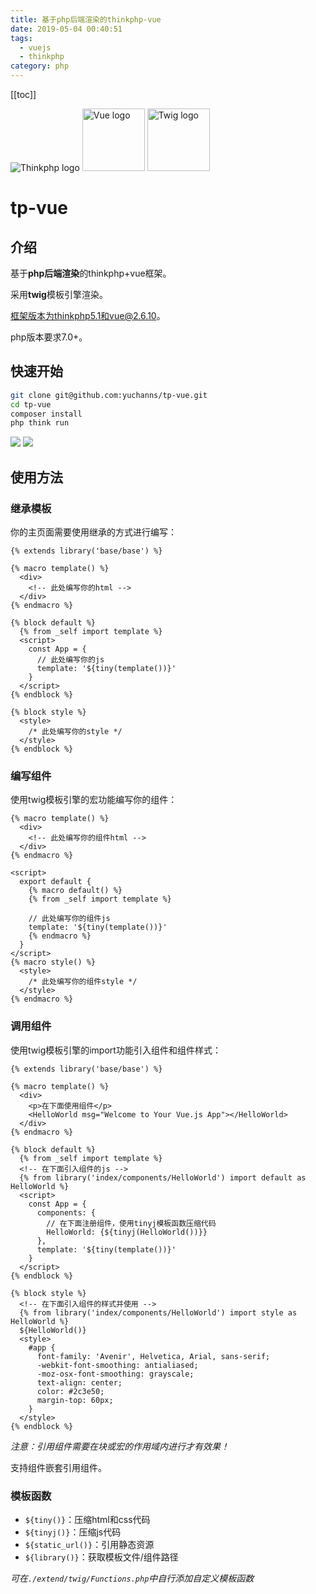 ```yaml
---
title: 基于php后端渲染的thinkphp-vue
date: 2019-05-04 00:40:51
tags:
  - vuejs
  - thinkphp
category: php
---
```

[[toc]]

![Thinkphp logo](https://box.kancloud.cn/5a0aaa69a5ff42657b5c4715f3d49221) 
<img width="100" src="https://vuejs.org/images/logo.png" alt="Vue logo">
<img width="100" src="https://twig.symfony.com/images/logo.png" alt="Twig logo">
# tp-vue
## 介绍
基于**php后端渲染**的thinkphp+vue框架。

采用**twig**模板引擎渲染。

框架版本为thinkphp5.1和vue@2.6.10。

php版本要求7.0+。
## 快速开始
```bash
git clone git@github.com:yuchanns/tp-vue.git
cd tp-vue
composer install
php think run
```
![](https://i.imgur.com/IXRmzhL.jpg)
![](https://i.imgur.com/jetkVOT.jpg)
## 使用方法
### 继承模板
你的主页面需要使用继承的方式进行编写：
```twig
{% extends library('base/base') %}

{% macro template() %}
  <div>
    <!-- 此处编写你的html -->
  </div>
{% endmacro %}

{% block default %}
  {% from _self import template %}
  <script>
    const App = {
      // 此处编写你的js
      template: '${tiny(template())}'
    }
  </script>
{% endblock %}

{% block style %}
  <style>
    /* 此处编写你的style */
  </style>
{% endblock %}
```
### 编写组件
使用twig模板引擎的宏功能编写你的组件：
```twig
{% macro template() %}
  <div>
    <!-- 此处编写你的组件html -->
  </div>
{% endmacro %}

<script>
  export default {
    {% macro default() %}
    {% from _self import template %}
    
    // 此处编写你的组件js
    template: '${tiny(template())}'
    {% endmacro %}
  }
</script>
{% macro style() %}
  <style>
    /* 此处编写你的组件style */
  </style>
{% endmacro %}
```
### 调用组件
使用twig模板引擎的import功能引入组件和组件样式：
```twig
{% extends library('base/base') %}

{% macro template() %}
  <div>
    <p>在下面使用组件</p>
    <HelloWorld msg="Welcome to Your Vue.js App"></HelloWorld>
  </div>
{% endmacro %}

{% block default %}
  {% from _self import template %}
  <!-- 在下面引入组件的js -->
  {% from library('index/components/HelloWorld') import default as HelloWorld %}
  <script>
    const App = {
      components: {
        // 在下面注册组件，使用tinyj模板函数压缩代码
        HelloWorld: {${tinyj(HelloWorld())}}
      },
      template: '${tiny(template())}'
    }
  </script>
{% endblock %}

{% block style %}
  <!-- 在下面引入组件的样式并使用 -->
  {% from library('index/components/HelloWorld') import style as HelloWorld %}
  ${HelloWorld()}
  <style>
    #app {
      font-family: 'Avenir', Helvetica, Arial, sans-serif;
      -webkit-font-smoothing: antialiased;
      -moz-osx-font-smoothing: grayscale;
      text-align: center;
      color: #2c3e50;
      margin-top: 60px;
    }
  </style>
{% endblock %}
```
*注意：引用组件需要在块或宏的作用域内进行才有效果！*

支持组件嵌套引用组件。
### 模板函数
* `${tiny()}`：压缩html和css代码
* `${tinyj()}`：压缩js代码
* `${static_url()}`：引用静态资源
* `${library()}`：获取模板文件/组件路径

*可在`./extend/twig/Functions.php`中自行添加自定义模板函数*
